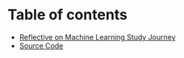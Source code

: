 # Table of contents

* [Reflective on Machine Learning Study Journey](README.md)
* [Source Code](https://github.com/indrad123/machinelearning/)
